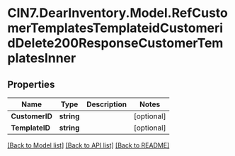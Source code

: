 # CIN7.DearInventory.Model.RefCustomerTemplatesTemplateidCustomeridDelete200ResponseCustomerTemplatesInner

## Properties

| Name           | Type       | Description | Notes      |
| -------------- | ---------- | ----------- | ---------- |
| **CustomerID** | **string** |             | [optional] |
| **TemplateID** | **string** |             | [optional] |

[[Back to Model list]](../README.md#documentation-for-models) [[Back to API list]](../README.md#documentation-for-api-endpoints) [[Back to README]](../README.md)
